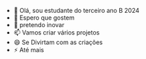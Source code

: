 - 👋 Olá, sou estudante do terceiro ano B 2024
- 👀 Espero que gostem 
- 🌱 pretendo inovar
- 📫 Vamos criar vários projetos 
- 😄 Se Divirtam com as criações
- ⚡ Até mais
